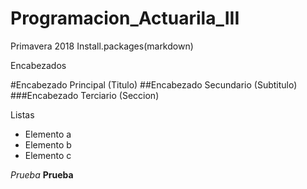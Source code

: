 # Programacion_Actuarila_III
Primavera 2018
Install.packages(markdown)

Encabezados

#Encabezado Principal (Titulo)
##Encabezado Secundario (Subtitulo)
###Encabezado Terciario (Seccion)

Listas
* Elemento a
* Elemento b
* Elemento c

*Prueba*
 **Prueba**
